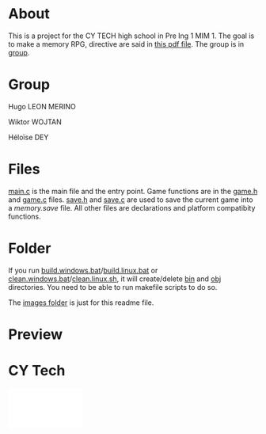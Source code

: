 # About

This is a project for the CY TECH high school in Pre Ing 1 MIM 1. The goal is to make a memory RPG, directive are said in [this pdf file](./pr%C3%A9ING1_Projet_CY_Memory-RPG_v1.1.pdf). The group is in [group](#group).

# Group

Hugo LEON MERINO

Wiktor WOJTAN

Héloïse DEY

# Files

[main.c](./main.c) is the main file and the entry point. Game functions are in the [game.h](./game.h) and [game.c](./game.c) files. [save.h](./save.h) and [save.c](./save.c) are used to save the current game into a *memory.save* file. All other files are declarations and platform compatibity functions.

# Folder

If you run [build.windows.bat](build.windows.bat)/[build.linux.bat](build.linux.sh) or [clean.windows.bat](clean.windows.bat)/[clean.linux.sh](clean.linux.sh), it will create/delete [bin](bin/) and [obj](obj/) directories. You need to be able to run makefile scripts to do so.

The [images folder](images/) is just for this readme file.

# Preview

<!-- TODO ad a preview of the game -->
<!-- ![Preview images](./preview.png) -->

# CY Tech
![CY tech icon](./images/CY-Tech.png)